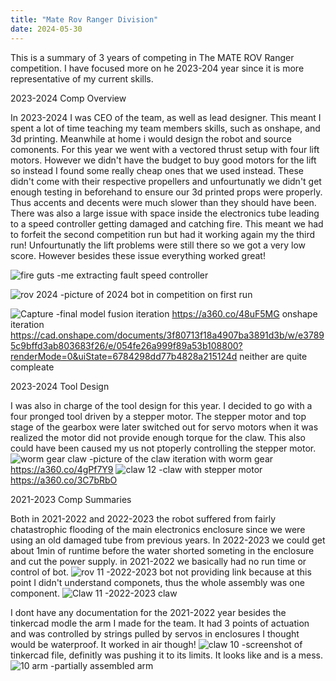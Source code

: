 ```yaml
---
title: "Mate Rov Ranger Division"
date: 2024-05-30
---
```


This is a summary of 3 years of competing in The MATE ROV Ranger competition. I have focused more on he 2023-204 year since it is more representative of my current skills.

2023-2024 Comp Overview

In 2023-2024 I was CEO of the team, as well as lead designer. This meant I spent a lot of time teaching my team members skills, such as onshape, and 3d printing. Meanwhile at home i would design the robot and source comonents. For this year we went with a vectored thrust setup with four lift motors. However we didn't have the budget to buy good motors for the lift so instead I found some really cheap ones that we used instead. These didn't come with their respective propellers and unfourtunatly we didn't get enough testing in beforehand to ensure our 3d printed props were properly. Thus accents and decents were much slower than they should have been. There was also a large issue with space inside the electronics tube leading to a speed controller getting damaged and catching fire. This meant we had to forfeit the second competition run but had it working again my the third run! Unfourtunatly the lift problems were still there so we got a very low score. However besides these issue everything worked great!

![fire guts](https://github.com/user-attachments/assets/c8926b98-f839-49f0-b4c0-b22895926c78)
-me extracting fault speed controller

![rov 2024](https://github.com/user-attachments/assets/11a72827-c1f4-4334-a95e-c16565a2a2a9)
-picture of 2024 bot in competition on first run

![Capture](https://github.com/user-attachments/assets/d08d86c6-e683-4a25-b66a-7280278105ba)
-final model fusion iteration https://a360.co/48uF5MG onshape iteration https://cad.onshape.com/documents/3f80713f18a4907ba3891d3b/w/e37895c9bffd3ab803683f26/e/054fe26a999f89a53b108800?renderMode=0&uiState=6784298dd77b4828a215124d neither are quite compleate


2023-2024 Tool Design 

I was also in charge of the tool design for this year. I decided to go with a four pronged tool driven by a stepper motor. The stepper motor and top stage of the gearbox were later switched out for servo motors when it was realized the motor did not provide enough torque for the claw. This also could have been caused my us not ptoperly controlling the stepper motor. 
![worm gear claw](https://github.com/user-attachments/assets/8935afbd-3c8b-42c7-a2a2-7c1691c329a7)
-picture of the claw iteration with worm gear https://a360.co/4gPf7Y9
![claw 12](https://github.com/user-attachments/assets/d367775c-f67d-49af-8db8-da9049ef3e6b)
-claw with stepper motor https://a360.co/3C7bRbO

2021-2023 Comp Summaries

Both in 2021-2022 and 2022-2023 the robot suffered from fairly chatastrophic flooding of the main electronics enclosure since we were using an old damaged tube from previous years. In 2022-2023 we could get about 1min of runtime before the water shorted someting in the enclosure and cut the power supply. in 2021-2022 we basically had no run time or control of bot. 
![rov 11](https://github.com/user-attachments/assets/1c6d1e2a-799c-4b69-8c9e-bfa4ef17c041)
-2022-2023 bot not providing link because at this point I didn't understand componets, thus the whole assembly was one component.
![Claw 11](https://github.com/user-attachments/assets/2f9d880c-781b-44a8-8247-9572fff7ea8d)
-2022-2023 claw

I dont have any documentation for the 2021-2022 year besides the tinkercad modle the arm I made for the team. It had 3 points of actuation and was controlled by strings pulled by servos in enclosures I thought would be waterproof. It worked in air though!
![claw 10](https://github.com/user-attachments/assets/6f6f9be3-20c2-4518-9b77-501cd2680c0f)
-screenshot of tinkercad file, definitly was pushing it to its limits. It looks like and is a mess.
![10 arm](https://github.com/user-attachments/assets/370704fa-9b48-4fc0-9a57-219605003686)
-partially assembled arm



